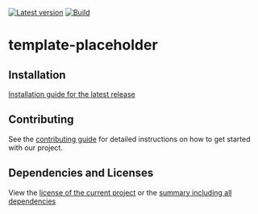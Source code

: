 [![Latest version](https://img.shields.io/maven-central/v/net.litetex/template-placeholder?logo=apache%20maven)](https://mvnrepository.com/artifact/net.litetex/template-placeholder)
[![Build](https://img.shields.io/github/actions/workflow/status/litetex-oss/template-placeholder/check-build.yml?branch=develop)](https://github.com/litetex-oss/template-placeholder/actions/workflows/check-build.yml?query=branch%3Adevelop)

# template-placeholder


## Installation
[Installation guide for the latest release](https://github.com/litetex-oss/template-placeholder/releases/latest#Installation)

## Contributing
See the [contributing guide](./CONTRIBUTING.md) for detailed instructions on how to get started with our project.

## Dependencies and Licenses
View the [license of the current project](LICENSE) or the [summary including all dependencies](https://litetex-oss.github.io/template-placeholder/dependencies)

